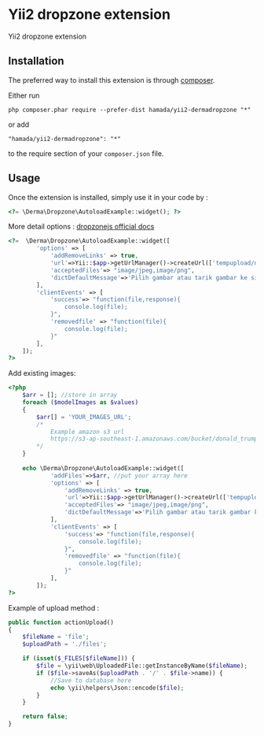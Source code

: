 Yii2 dropzone extension 
========================
Yii2 dropzone extension 

Installation
------------

The preferred way to install this extension is through [composer](http://getcomposer.org/download/).

Either run

```
php composer.phar require --prefer-dist hamada/yii2-dermadropzone "*"
```

or add

```
"hamada/yii2-dermadropzone": "*"
```

to the require section of your `composer.json` file.


Usage
-----

Once the extension is installed, simply use it in your code by  :

```php
<?= \Derma\Dropzone\AutoloadExample::widget(); ?> 
```


More detail options :  [dropzonejs official docs](http://www.dropzonejs.com/#toc_6)
```php
<?=  \Derma\Dropzone\AutoloadExample::widget([
        'options' => [
            'addRemoveLinks' => true,
            'url'=>Yii::$app->getUrlManager()->createUrl(['tempupload/upload']),
            'acceptedFiles'=> "image/jpeg,image/png",
            'dictDefaultMessage'=>'Pilih gambar atau tarik gambar ke sini. ',
        ],
        'clientEvents' => [
            'success'=> "function(file,response){
                console.log(file);
            }",
            'removedfile' => "function(file){
                console.log(file);
            }"
        ],
    ]);
?>
```

Add existing images:
```php
<?php  
    $arr = []; //store in array
    foreach ($modelImages as $values)
    {
        $arr[] = 'YOUR_IMAGES_URL';
        /*
            Example amazon s3 url
            https://s3-ap-southeast-1.amazonaws.com/bucket/donald_trump_sucks.jpg
        */
    }
    
    echo \Derma\Dropzone\AutoloadExample::widget([
            'addFiles'=>$arr, //put your array here
            'options' => [
                'addRemoveLinks' => true,
                'url'=>Yii::$app->getUrlManager()->createUrl(['tempupload/upload']),
                'acceptedFiles'=> "image/jpeg,image/png",
                'dictDefaultMessage'=>'Pilih gambar atau tarik gambar ke sini. ',
            ],
            'clientEvents' => [
                'success'=> "function(file,response){
                    console.log(file);
                }",
                'removedfile' => "function(file){
                    console.log(file);
                }"
            ],
        ]);
?>
```

Example of upload method :

```php
public function actionUpload()
{
    $fileName = 'file';
    $uploadPath = './files';

    if (isset($_FILES[$fileName])) {
        $file = \yii\web\UploadedFile::getInstanceByName($fileName);
        if ($file->saveAs($uploadPath . '/' . $file->name)) {
            //Save to database here
            echo \yii\helpers\Json::encode($file);
        }
    }

    return false;
}
```